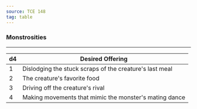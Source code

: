 ```yaml
---
source: TCE 148
tag: table
---
```


### Monstrosities
---
|d4|Desired Offering|
|----|------------|
|1|Dislodging the stuck scraps of the creature's last meal|
|2|The creature's favorite food|
|3|Driving off the creature's rival|
|4|Making movements that mimic the monster's mating dance|
